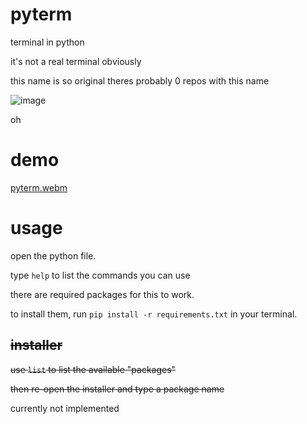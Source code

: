 # pyterm
terminal in python

it's not a real terminal obviously

this name is so original theres probably 0 repos with this name 

![image](https://user-images.githubusercontent.com/76448871/222774023-b6bf6144-2187-46b2-8797-3623fd1e4c09.png)

oh

# demo

[pyterm.webm](https://user-images.githubusercontent.com/76448871/232523247-669df8e8-3865-4283-87e2-a3f8b15cf672.webm)

# usage

open the python file.

type `help` to list the commands you can use

there are required packages for this to work.

to install them, run `pip install -r requirements.txt` in your terminal.

## ~~installer~~

~~use `list` to list the available "packages"~~

~~then re-open the installer and type a package name~~

currently not implemented
